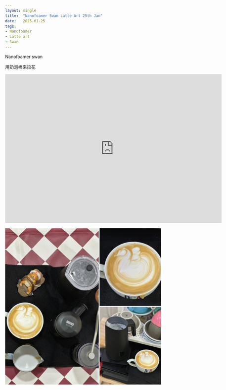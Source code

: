 ```yaml
---
layout: single
title:  "Nanofoamer Swan Latte Art 25th Jan"
date:   2025-01-25
tags:
- Nanofoamer
- Latte art
- Swan
---
```


Nanofoamer swan

用奶泡棒来拉花


<div class="embed-container">
  <iframe
      src="https://www.youtube.com/embed/loMh9RpMPuA"
      width="700"
      height="480"
      frameborder="0"
      allowfullscreen="true">
  </iframe>
</div>


![](/assets/img/2025/01/25/D2ECAEF4-BD3A-4AF9-8540-ACAE179C1380.JPG)
